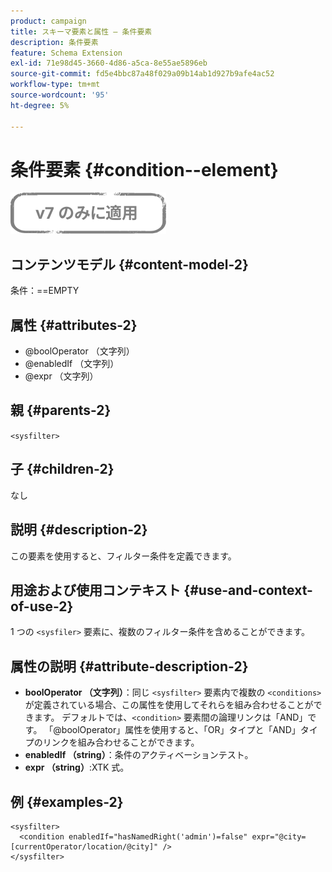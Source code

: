 ```yaml
---
product: campaign
title: スキーマ要素と属性 – 条件要素
description: 条件要素
feature: Schema Extension
exl-id: 71e98d45-3660-4d86-a5ca-8e55ae5896eb
source-git-commit: fd5e4bbc87a48f029a09b14ab1d927b9afe4ac52
workflow-type: tm+mt
source-wordcount: '95'
ht-degree: 5%

---
```


# 条件要素 {#condition--element}

![](../../../assets/v7-only.svg)

## コンテンツモデル {#content-model-2}

条件：==EMPTY

## 属性 {#attributes-2}

* @boolOperator （文字列）
* @enabledIf （文字列）
* @expr （文字列）

## 親 {#parents-2}

`<sysfilter>`

## 子 {#children-2}

なし

## 説明 {#description-2}

この要素を使用すると、フィルター条件を定義できます。

## 用途および使用コンテキスト {#use-and-context-of-use-2}

1 つの `<sysfiler>` 要素に、複数のフィルター条件を含めることができます。

## 属性の説明 {#attribute-description-2}

* **boolOperator （文字列）**：同じ `<sysfilter>` 要素内で複数の `<conditions>` が定義されている場合、この属性を使用してそれらを組み合わせることができます。 デフォルトでは、`<condition>` 要素間の論理リンクは「AND」です。 「@boolOperator」属性を使用すると、「OR」タイプと「AND」タイプのリンクを組み合わせることができます。
* **enabledIf （string）**：条件のアクティベーションテスト。
* **expr （string）**:XTK 式。

## 例 {#examples-2}

```
<sysfilter>
  <condition enabledIf="hasNamedRight('admin')=false" expr="@city=[currentOperator/location/@city]" />
</sysfilter>
```
